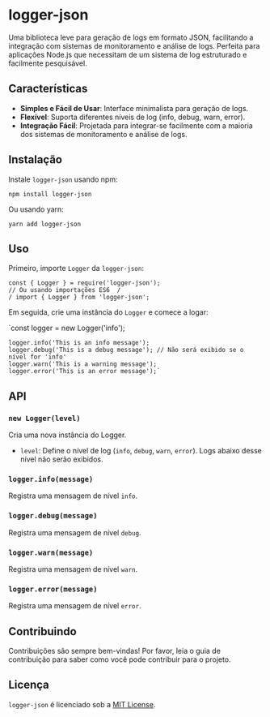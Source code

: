 # logger-json

Uma biblioteca leve para geração de logs em formato JSON, facilitando a integração com sistemas de monitoramento e análise de logs. Perfeita para aplicações Node.js que necessitam de um sistema de log estruturado e facilmente pesquisável.

## Características

- **Simples e Fácil de Usar**: Interface minimalista para geração de logs.
- **Flexível**: Suporta diferentes níveis de log (info, debug, warn, error).
- **Integração Fácil**: Projetada para integrar-se facilmente com a maioria dos sistemas de monitoramento e análise de logs.

## Instalação

Instale `logger-json` usando npm:

`npm install logger-json`

Ou usando yarn:

`yarn add logger-json`

## Uso

Primeiro, importe `Logger` da `logger-json`:

    const { Logger } = require('logger-json');
    // Ou usando importações ES6  /
    / import { Logger } from 'logger-json';

Em seguida, crie uma instância do `Logger` e comece a logar:

`const logger = new Logger('info');

    logger.info('This is an info message');
    logger.debug('This is a debug message'); // Não será exibido se o nível for 'info'
    logger.warn('This is a warning message');
    logger.error('This is an error message');`

## API

### `new Logger(level)`

Cria uma nova instância do Logger.

- `level`: Define o nível de log (`info`, `debug`, `warn`, `error`). Logs abaixo desse nível não serão exibidos.

### `logger.info(message)`

Registra uma mensagem de nível `info`.

### `logger.debug(message)`

Registra uma mensagem de nível `debug`.

### `logger.warn(message)`

Registra uma mensagem de nível `warn`.

### `logger.error(message)`

Registra uma mensagem de nível `error`.

## Contribuindo

Contribuições são sempre bem-vindas! Por favor, leia o guia de contribuição para saber como você pode contribuir para o projeto.

## Licença

`logger-json` é licenciado sob a [MIT License](https://chat.openai.com/c/LICENSE).
